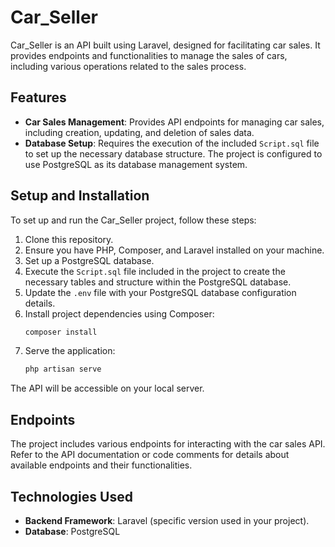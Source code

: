 # Car_Seller

Car_Seller is an API built using Laravel, designed for facilitating car sales. It provides endpoints and functionalities to manage the sales of cars, including various operations related to the sales process.

## Features

- **Car Sales Management**: Provides API endpoints for managing car sales, including creation, updating, and deletion of sales data.
- **Database Setup**: Requires the execution of the included `Script.sql` file to set up the necessary database structure. The project is configured to use PostgreSQL as its database management system.

## Setup and Installation

To set up and run the Car_Seller project, follow these steps:

1. Clone this repository.
2. Ensure you have PHP, Composer, and Laravel installed on your machine.
3. Set up a PostgreSQL database.
4. Execute the `Script.sql` file included in the project to create the necessary tables and structure within the PostgreSQL database.
5. Update the `.env` file with your PostgreSQL database configuration details.
6. Install project dependencies using Composer:
    ```bash
    composer install
    ```
7. Serve the application:
    ```bash
    php artisan serve
    ```

The API will be accessible on your local server.

## Endpoints

The project includes various endpoints for interacting with the car sales API. Refer to the API documentation or code comments for details about available endpoints and their functionalities.

## Technologies Used

- **Backend Framework**: Laravel (specific version used in your project).
- **Database**: PostgreSQL

